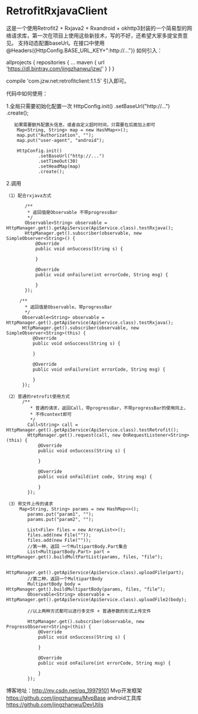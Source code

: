 # RetrofitRxjavaClient
这是一个使用Retrofit2 + Rxjava2 + Rxandroid + okhttp3封装的一个简易型的网络请求库，第一次在项目上使用这些新技术，写的不好，还希望大家多提宝贵意见。
支持动态配置baseUrl。在接口中使用@Headers({HttpConfig.BASE_URL_KEY+":http://..."})
 如何引入：
 
   allprojects {
        repositories {
            ...
            maven {
                url 'https://dl.bintray.com/jingzhanwu/jzw/'
            }
        }
    }

 compile 'com.jzw.net:retrofitclient:1.1.5' 引入即可。
 

 代码中如何使用：

 1.全局只需要初始化配置一次
     HttpConfig.init()
       .setBaseUrl("http://...")
       .create();

       如果需要额外配置头信息，或者自定义超时时间，只需要在后面加上即可
        Map<String, String> map = new HashMap<>();
        map.put("Authorization", "");
        map.put("user-agent", "android");

        HttpConfig.init()
                .setBaseUrl("http://...")
                .setTimeOut(30)
                .setHeadMap(map)
                .create();

 2.调用

    （1）配合rxjava方式

           /**
            * 返回值是Observable 不带progressBar
            */
           Observable<String> observable = HttpManager.get().getApiService(ApiService.class).testRxjava();
           HttpManager.get().subscriber(observable, new SimpleObserver<String>() {
               @Override
               public void onSuccess(String s) {

               }

               @Override
               public void onFailure(int errorCode, String msg) {

               }
           });

         /**
           * 返回值是Observable，带progressBar
           */
          Observable<String> observable = HttpManager.get().getApiService(ApiService.class).testRxjava();
          HttpManager.get().subscriber(observable, new SimpleObserver<String>(this) {
              @Override
              public void onSuccess(String s) {

              }

              @Override
              public void onFailure(int errorCode, String msg) {

              }
          });

    （2）普通的retrofit使用方式
          /**
             * 普通的请求，返回Call，带progressBar，不带progressBar的使用同上，
             * 不传context即可
             */
            Call<String> call = HttpManager.get().getApiService(ApiService.class).testRetrofit();
            HttpManager.get().request(call, new OnRequestListener<String>(this) {
                @Override
                public void onSuccess(String s) {

                }

                @Override
                public void onFaild(int code, String msg) {

                }
            });

    （3）带文件上传的请求
         Map<String, String> params = new HashMap<>();
            params.put("param1", "");
            params.put("param2", "");

            List<File> files = new ArrayList<>();
            files.add(new File(""));
            files.add(new File(""));
            //第一种，返回 一个MultipartBody.Part集合
            List<MultipartBody.Part> part = HttpManager.get().buildMultPartList(params, files, "file");

            HttpManager.get().getApiService(ApiService.class).uploadFile(part);
            //第二种，返回一个MultipartBody
            MultipartBody body = HttpManager.get().buildMultipartBody(params, files, "file");
            Observable<String> observable = HttpManager.get().getApiService(ApiService.class).uploadFile2(body);

            //以上两种方式都可以进行多文件 + 普通参数的形式上传文件

            HttpManager.get().subscriber(observable, new ProgressObserver<String>(this) {
                @Override
                public void onSuccess(String s) {

                }

                @Override
                public void onFailure(int errorCode, String msg) {

                }
            });
            
  博客地址：http://my.csdn.net/qq_19979101
  Mvp开发框架
  https://github.com/jingzhanwu/MvpBase
  android工具库
  https://github.com/jingzhanwu/DevUtils
  